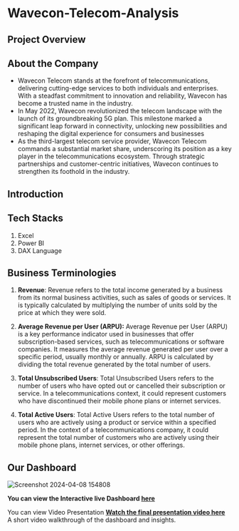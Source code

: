# Wavecon-Telecom-Analysis

## Project Overview

## About the Company

* Wavecon Telecom stands at the forefront of telecommunications, delivering cutting-edge services to both individuals and enterprises. With a steadfast commitment to innovation and reliability, Wavecon has become a trusted name in the industry.
* In May 2022, Wavecon revolutionized the telecom landscape with the launch of its groundbreaking 5G plan. This milestone marked a significant leap forward in connectivity, unlocking new possibilities and reshaping the digital experience for consumers and businesses
* As the third-largest telecom service provider, Wavecon Telecom commands a substantial market share, underscoring its position as a key player in the telecommunications ecosystem. Through strategic partnerships and customer-centric initiatives, Wavecon continues to strengthen its foothold in the industry.

## Introduction

## Tech Stacks

1. Excel
2. Power BI
3. DAX Language

## Business Terminologies

1. **Revenue**: Revenue refers to the total income generated by a business from its normal business activities, such as sales of goods or services. It is typically calculated by multiplying the number of units sold by the price at which they were sold.
   
2. **Average Revenue per User (ARPU):** Average Revenue per User (ARPU) is a key performance indicator used in businesses that offer subscription-based services, such as telecommunications or software companies. It measures the average revenue generated per user over a specific period, usually monthly or annually. ARPU is calculated by dividing the total revenue generated by the total number of users.
   
3. **Total Unsubscribed Users**: Total Unsubscribed Users refers to the number of users who have opted out or cancelled their subscription or service. In a telecommunications context, it could represent customers who have discontinued their mobile phone plans or internet services.
   
4. **Total Active Users**: Total Active Users refers to the total number of users who are actively using a product or service within a specified period. In the context of a telecommunications company, it could represent the total number of customers who are actively using their mobile phone plans, internet services, or other offerings.

## Our Dashboard 
![Screenshot 2024-04-08 154808](https://github.com/Kartiksinghbisen/Wavecon-Telecom-Analysis/assets/139736045/479908a3-87b8-431b-b255-b859242a3775)



**You can view the Interactive live Dashboard [here](https://app.powerbi.com/view?r=eyJrIjoiYjE2ZmU3MzYtMDYzYy00NmFmLTg3Y2ItYzM2NjdjMjRiYTk5IiwidCI6ImM2ZTU0OWIzLTVmNDUtNDAzMi1hYWU5LWQ0MjQ0ZGM1YjJjNCJ9)**

 You can view Video Presentation  **[Watch the final presentation video here](./Wavecon.mp4)**  
 A short video walkthrough of the dashboard and insights.

